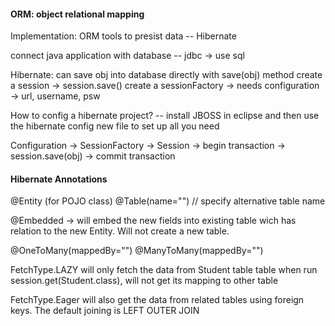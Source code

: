#### ORM: object relational mapping

Implementation: ORM tools to presist data -- Hibernate   

connect java application with database -- jdbc -> use sql   

Hibernate: can save obj into database directly with save(obj) method
	   create a session -> session.save()
	   create a sessionFactory -> needs configuration -> url, username, psw   
	 
How to config a hibernate project? -- install JBOSS in eclipse and then use the hibernate config new file to set up all you need    

Configuration -> SessionFactory -> Session -> begin transaction -> session.save(obj) -> commit transaction   

#### Hibernate Annotations
@Entity (for POJO class)
@Table(name="") // specify alternative table name

@Embedded -> will embed the new fields into existing table wich has relation to the new Entity. Will not create a new table.

@OneToMany(mappedBy="")
@ManyToMany(mappedBy="")

FetchType.LAZY   will only fetch the data from Student table table when run session.get(Student.class), will not get its mapping to other table

FetchType.Eager  will also get the data from related tables using foreign keys. 
The default joining is LEFT OUTER JOIN







